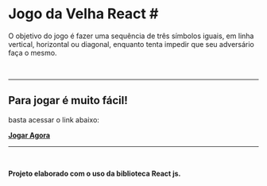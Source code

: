 <h1>Jogo da Velha React #</h1>
<p>O objetivo do jogo é fazer uma sequência de três símbolos iguais, em linha vertical, horizontal ou diagonal, enquanto tenta impedir que seu adversário faça o mesmo.</p>
<br>
<hr>
<h2>Para jogar é muito fácil!</h2>
<p>basta acessar o link abaixo:</p>
<a href="https://deuvelha.netlify.app/" title="Link para o jogo"><b>Jogar Agora<b></a>
<hr>
<br>
<p>Projeto elaborado com o uso da biblioteca React js.</p>
